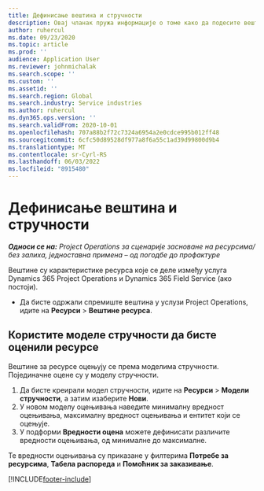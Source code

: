```yaml
---
title: Дефинисање вештина и стручности
description: Овај чланак пружа информације о томе како да подесите вештине и моделе стручности за оцену ресурса.
author: ruhercul
ms.date: 09/23/2020
ms.topic: article
ms.prod: ''
audience: Application User
ms.reviewer: johnmichalak
ms.search.scope: ''
ms.custom: ''
ms.assetid: ''
ms.search.region: Global
ms.search.industry: Service industries
ms.author: ruhercul
ms.dyn365.ops.version: ''
ms.search.validFrom: 2020-10-01
ms.openlocfilehash: 707a88b2f72c7324a6954a2e0cdce995b012ff48
ms.sourcegitcommit: 6cfc50d89528df977a8f6a55c1ad39d99800d9b4
ms.translationtype: MT
ms.contentlocale: sr-Cyrl-RS
ms.lasthandoff: 06/03/2022
ms.locfileid: "8915480"
---
```

# <a name="define-skills-and-proficiencies"></a>Дефинисање вештина и стручности

_**Односи се на:** Project Operations за сценарије засноване на ресурсима/без залиха, једноставна примена – од погодбе до профактуре_

Вештине су карактеристике ресурса које се деле између услуга Dynamics 365 Project Operations и Dynamics 365 Field Service (ако постоји). 

- Да бисте одржали спремиште вештина у услузи Project Operations, идите на **Ресурси** \> **Вештине ресурса**. 

## <a name="use-proficiency-models-to-rate-resources"></a>Користите моделе стручности да бисте оценили ресурсе

Вештине за ресурсе оцењују се према моделима стручности. Појединачне оцене су у моделу стручности. 

1. Да бисте креирали модел стручности, идите на **Ресурси** \> **Модели стручности**, а затим изаберите **Нови**.
2. У новом моделу оцењивања наведите минималну вредност оцењивања, максималну вредност оцењивања и ентитет који се оцењује.
3. У подформи **Вредности оцена** можете дефинисати различите вредности оцењивања, од минималне до максималне.


Те вредности оцењивања су приказане у филтерима **Потребе за ресурсима**, **Табела распореда** и **Помоћник за заказивање**.


[!INCLUDE[footer-include](../includes/footer-banner.md)]